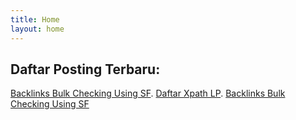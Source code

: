 ```yaml
---
title: Home
layout: home
---
```


## Daftar Posting Terbaru:

[Backlinks Bulk Checking Using SF](https://syahidmid.github.io/catatan/2024/02/05/backlinks-bulk-checking-using-sf.html).
[Daftar Xpath LP](https://syahidmid.github.io/catatan/2024-03-17-daftar-xpath-lp.html).
[Backlinks Bulk Checking Using SF](/2024/02/05/backlinks-bulk-checking-using-sf.html)


